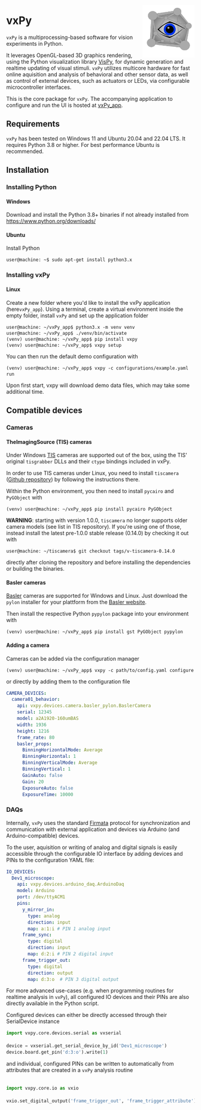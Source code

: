 
[//]: # (<img align="right" width="140" height="140" src="vxpy/vxpy_icon.png">)
<img align="right" width="140" height="140" src="https://raw.githubusercontent.com/thladnik/vxPy/3e75107a8dc7e70b898c50e8b95209126ed3f856/vxpy/vxpy_icon.svg">


# vxPy

`vxPy` is a multiprocessing-based software for vision experiments in Python. 

It leverages OpenGL-based 3D graphics rendering, using the Python visualization library [VisPy](https://github.com/vispy/vispy), for dynamic generation and realtime updating of visual stimuli. `vxPy` utilizes multicore hardware for fast online aquisition and analysis of behavioral and other sensor data, as well as control of external devices, such as actuators or LEDs, via configurable microcontroller interfaces. 

This is the core package for `vxPy`. The accompanying application to configure and run the UI is hosted at [vxPy_app](https://github.com/thladnik/vxPy_app).

## Requirements

`vxPy` has been tested on Windows 11 and Ubuntu 20.04 and 22.04 LTS. It requires Python 3.8 or higher. For best performance Ubuntu is recommended.

## Installation

### Installing Python

#### Windows
Download and install the Python 3.8+ binaries if not already installed from https://www.python.org/downloads/

#### Ubuntu

Install Python 
```console
user@machine: ~$ sudo apt-get install python3.x 
```

### Installing vxPy

#### Linux

Create a new folder where you'd like to install the vxPy application (here`vxPy_app`).
Using a terminal, create a virtual environment inside the empty folder, install `vxPy` and set up the application folder 
```console
user@machine: ~/vxPy_app$ python3.x -m venv venv
user@machine: ~/vxPy_app$ ./venv/bin/activate
(venv) user@machine: ~/vxPy_app$ pip install vxpy
(venv) user@machine: ~/vxPy_app$ vxpy setup
```

You can then run the default demo configuration with
```console
(venv) user@machine: ~/vxPy_app$ vxpy -c configurations/example.yaml run
```
Upon first start, vxpy will download demo data files, which may take some additional time.

## Compatible devices

### Cameras

#### TheImagingSource (TIS) cameras
Under Windows [TIS](https://www.theimagingsource.de/) cameras are supported out of the box, using the TIS' original `tisgrabber` DLLs and their `ctype` bindings included in vxPy.

In order to use TIS cameras under Linux, you need to install `tiscamera` ([Github repository](https://github.com/TheImagingSource/tiscamera)) by following the instructions there. 

Within the Python environment, you then need to install `pycairo` and `PyGObject` with
```console
(venv) user@machine: ~/vxPy_app$ pip install pycairo PyGObject
```

**WARNING**: starting with version 1.0.0, `tiscamera` no longer supports older camera models (see list in TIS repository). 
If you're using one of those, instead install the latest pre-1.0.0 stable release (0.14.0) by checking it out with
```console
user@machine: ~/tiscamera$ git checkout tags/v-tiscamera-0.14.0
```
directly after cloning the repository and before installing the dependencies or building the binaries.

#### Basler cameras

[Basler](https://www.baslerweb.com/) cameras are supported for Windows and Linux. Just download the `pylon` installer for your plattform from the [Basler website](https://www.baslerweb.com/de/downloads/downloads-software/#type=pylonsoftware;language=all;version=all).

Then install the respective Python `pypylon` package into your environment with
```console
(venv) user@machine: ~/vxPy_app$ pip install gst PyGObject pypylon
```

#### Adding a camera

Cameras can be added via the configuration manager
```console
(venv) user@machine: ~/vxPy_app$ vxpy -c path/to/config.yaml configure
```

or directly by adding them to the configuration file
```YAML
CAMERA_DEVICES:
  camera01_behavior:
    api: vxpy.devices.camera.basler_pylon.BaslerCamera
    serial: 12345
    model: a2A1920-160umBAS
    width: 1936
    height: 1216
    frame_rate: 80
    basler_props:
      BinningHorizontalMode: Average
      BinningHorizontal: 1
      BinningVerticalMode: Average
      BinningVertical: 1
      GainAuto: false
      Gain: 20
      ExposureAuto: false
      ExposureTime: 10000
```

### DAQs 

Internally, `vxPy` uses the standard [Firmata](https://github.com/firmata/arduino) protocol for synchronization and communication with external application and devices via Arduino (and Arduino-compatible) devices. 

To the user, aquisition or writing of analog and digital signals is easily accessible through the configurable IO interface by adding devices and PINs to the configuration YAML file:
```YAML
IO_DEVICES:
  Dev1_microscope:
    api: vxpy.devices.arduino_daq.ArduinoDaq
    model: Arduino
    port: /dev/ttyACM1
    pins:
      y_mirror_in:
        type: analog
        direction: input
        map: a:1:i # PIN 1 analog input
      frame_sync:
        type: digital
        direction: input
        map: d:2:i # PIN 2 digital input
      frame_trigger_out:
        type: digital
        direction: output
        map: d:3:o  # PIN 3 digital output
```

For more advanced use-cases (e.g. when programming routines for realtime analysis in `vxPy`), all configured IO devices and their PINs are also directly available in the Python script. 

Configured devices can either be directly accessed through their SerialDevice instance
```Python
import vxpy.core.devices.serial as vxserial

device = vxserial.get_serial_device_by_id('Dev1_microscope')
device.board.get_pin('d:3:o').write(1)
```

and individual, configured PINs can be written to automatically from attributes that are created in a `vxPy` analysis routine
```Python

import vxpy.core.io as vxio

vxio.set_digital_output('frame_trigger_out', 'frame_trigger_attribute') 
```

